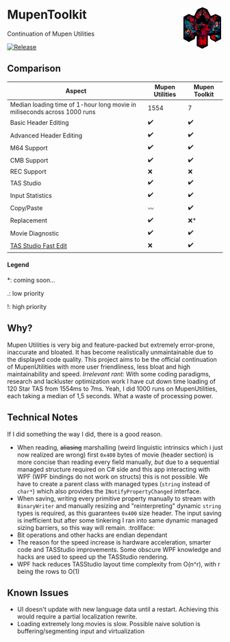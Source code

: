 # MupenToolkit <img src="https://github.com/Aurumaker72/MupenToolkit/blob/main/logo.png" align="right" /> 
Continuation of Mupen Utilities

[![Release](https://img.shields.io/github/v/release/Aurumaker72/MupenToolkit?label=Release)](https://github.com/Aurumaker72/MupenToolkit/releases)

## Comparison
| Aspect         | Mupen Utilities     | Mupen Toolkit |
|--------------|-----------|------------|
| Median loading time of 1-hour long movie in miliseconds across 1000 runs | 1554      | 7        |
| Basic Header Editing      | ✔️ | ✔️ |
| Advanced Header Editing      | ✔️ | ✔️ |
| M64 Support | ✔️ | ✔️ |
| CMB Support | ✔️ | ✔️ |
| REC Support | ❌ | ❌ |
| TAS Studio      | ✔️ | ✔️ |
| Input Statistics      | ✔️ | ✔️ |
| Copy/Paste      | 〰️ | ✔️ |
| Replacement      | ✔️ | ❌* |
| Movie Diagnostic | ✔️ | ✔️ |
| [TAS Studio Fast Edit](hoverOverTheControlWhichBroughtYouHere "Allows immediate keyboard-only input and full keyboard control of TAS Studio without any mouse input")  | ❌ | ✔️ |
#### Legend
\*: coming soon...

\.: low priority

\!: high priority

## Why?
Mupen Utilities is very big and feature-packed but extremely error-prone, inaccurate and bloated. It has become realistically unmaintainable due to the displayed code quality.
This project aims to be the official continuation of MupenUtilities with more user friendliness, less bloat and high maintainability and speed.
*Irrelevant rant:* With some coding paradigms, research and lackluster optimization work I have cut down time loading of 120 Star TAS from 1554ms to 7ms. Yeah, I did 1000 runs on MupenUtilities, each taking a median of 1,5 seconds. What a waste of processing power.

## Technical Notes
If I did something the way I did, there is a good reason.

  - When reading, ~~aliasing~~ marshalling (weird linguistic intrinsics which i just now realized are wrong) first `0x400` bytes of movie (header section) is more concise than reading every field manually, *but* due to a sequential managed structure required on C# side and this app interacting with WPF (WPF bindings do not work on structs) this is not possible. We have to create a parent class with managed types (`string` instead of `char*`) which also provides the `INotifyPropertyChanged` interface.
  - When saving, writing every primitive property manually to stream with `BinaryWriter` and manually resizing and "reinterpreting" dynamic `string` types is required, as this guarantees `0x400` size header. The input saving is inefficient but after some tinkering I ran into same dynamic managed sizing barriers, so this way will remain. :trollface:   
  - Bit operations and other hacks are endian dependant
  - The reason for the speed increase is hardware acceleration, smarter code and TASStudio improvements. Some obscure WPF knowledge and hacks are used to speed up the TASStudio rendering.
  - WPF hack reduces TASStudio layout time complexity from O(n^r), with r being the rows to O(1)

## Known Issues
- UI doesn't update with new language data until a restart. Achieving this would require a partial localization rewrite.
- Loading extremely long movies is slow. Possible naive solution is buffering/segmenting input and virtualization
